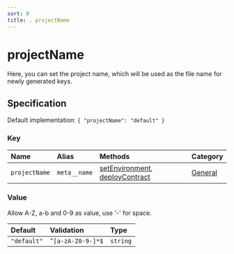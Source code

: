 ```yaml
---
sort: 0
title: . projectName
---
```


# projectName

Here, you can set the project name, which will be used as the file name for newly generated keys.


## Specification

Default implementation: ```{ "projectName": "default" }```

### Key

| **Name** | **Alias** | **Methods** | **Category** |  
|:--|:--|:--|:--|
| ```projectName``` | ```meta__name``` | [setEnvironment](../methods/setEnvironment.html#options), [deployContract](../methods/deployContract.html#options) | [General](../options/#general) |

### Value

Allow A-Z, a-b and 0-9 as value, use '-' for space.

| **Default** | **Validation** | **Type** |
|:--|:--|:--|
| ```"default"``` | ```^[a-zA-Z0-9-]*$``` | ```string``` |

